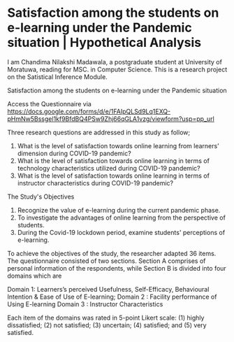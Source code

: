 # Satisfaction among the students on e-learning under the Pandemic situation | Hypothetical Analysis
I am Chandima Nilakshi Madawala, a postgraduate student at University of Moratuwa, reading for MSC. in Computer Science. 
This is a research project on the Satistical Inference Module.

Satisfaction among the students on e-learning under the Pandemic situation

Access the Questionnaire via https://docs.google.com/forms/d/e/1FAIpQLSd9Lq1EXQ-pHmNw5Bssgel1kf9BfdBQ4PSw9Zhj66qGLA1vzg/viewform?usp=pp_url

Three research questions are addressed in this study as follow;
 1. What is the level of satisfaction towards online learning from learners’ dimension during COVID-19 pandemic? 
 2. What is the level of satisfaction towards online learning in terms of technology characteristics utilized during COVID-19 pandemic?
 3. What is the level of satisfaction towards online learning in terms of instructor characteristics during COVID-19 pandemic? 

The Study's Objectives
1. Recognize the value of e-learning during the current pandemic phase.
2. To investigate the advantages of online learning from the perspective of students.
3. During the Covid-19 lockdown period, examine students' perceptions of e-learning.

To achieve the objectives of the study, the researcher adapted 36 items. The questionnaire consisted of two sections. 
Section A comprises of personal information of the respondents, while Section B is divided into four domains which are

Domain 1: Learners’s perceived Usefulness, Self-Efficacy, Behavioural Intention & Ease of Use of E-learning; 
Domain 2 : Facility performance of Using E-learning
Domain 3 : Instructor Characteristics

Each item of the domains was rated in 5-point Likert scale: (1) highly dissatisfied; (2) not satisfied; (3) uncertain; (4) satisfied; and (5) very satisfied.
